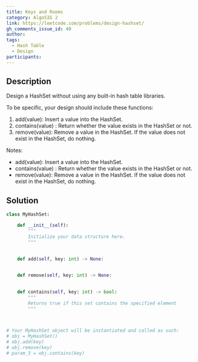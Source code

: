 ```yaml
---
title: Keys and Rooms
category: AlgoSIG 2
link: https://leetcode.com/problems/design-hashset/
gh_comments_issue_id: 40
author:
tags:
  - Hash Table
  - Design
participants: 
---
```


## Description

Design a HashSet without using any built-in hash table libraries.

To be specific, your design should include these functions:

1. add(value): Insert a value into the HashSet. 
2. contains(value) : Return whether the value exists in the HashSet or not.
3. remove(value): Remove a value in the HashSet. If the value does not exist in the HashSet, do nothing.

Notes:
+ add(value): Insert a value into the HashSet. 
+ contains(value) : Return whether the value exists in the HashSet or not.
+ remove(value): Remove a value in the HashSet. If the value does not exist in the HashSet, do nothing.

## Solution

``` python
class MyHashSet:

    def __init__(self):
        """
        Initialize your data structure here.
        """
        

    def add(self, key: int) -> None:
        

    def remove(self, key: int) -> None:
        

    def contains(self, key: int) -> bool:
        """
        Returns true if this set contains the specified element
        """
        


# Your MyHashSet object will be instantiated and called as such:
# obj = MyHashSet()
# obj.add(key)
# obj.remove(key)
# param_3 = obj.contains(key)
```
